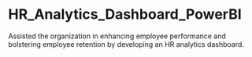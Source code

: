 # HR_Analytics_Dashboard_PowerBI
Assisted the organization in enhancing employee performance and bolstering employee retention by developing an HR analytics dashboard.
